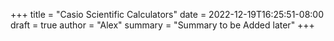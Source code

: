 +++
title = "Casio Scientific Calculators"
date = 2022-12-19T16:25:51-08:00
draft = true
author = "Alex"
summary = "Summary to be Added later"
+++

